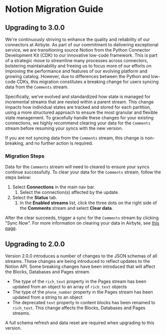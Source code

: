 # Notion Migration Guide

## Upgrading to 3.0.0

We're continuously striving to enhance the quality and reliability of our connectors at Airbyte. As part of our commitment to delivering exceptional service, we are transitioning source Notion from the Python Connector Development Kit (CDK) to our innovative low-code framework. This is part of a strategic move to streamline many processes across connectors, bolstering maintainability and freeing us to focus more of our efforts on improving the performance and features of our evolving platform and growing catalog. However, due to differences between the Python and low-code CDKs, this migration constitutes a breaking change for users syncing data from the `Comments` stream.

Specifically, we’ve evolved and standardized how state is managed for incremental streams that are nested within a parent stream. This change impacts how individual states are tracked and stored for each partition, using a more structured approach to ensure the most granular and flexible state management. To gracefully handle these changes for your existing connections, we highly recommend clearing your data for the `Comments` stream before resuming your syncs with the new version.

If you are not syncing data from the `Comments` stream, this change is non-breaking, and no further action is required.

### Migration Steps

Data for the `Comments` stream will need to cleared to ensure your syncs continue successfully. To clear your data for the `Comments` stream, follow the steps below:

1. Select **Connections** in the main nav bar.
   1. Select the connection(s) affected by the update.
2. Select the **Status** tab.
   1. In the **Enabled streams** list, click the three dots on the right side of the **Comments** stream and select **Clear data**.

After the clear succeeds, trigger a sync for the `Comments` stream by clicking "Sync Now". For more information on clearing your data in Airbyte, see [this page](/platform/operator-guides/clear).

## Upgrading to 2.0.0

Version 2.0.0 introduces a number of changes to the JSON schemas of all streams. These changes are being introduced to reflect updates to the Notion API. Some breaking changes have been introduced that will affect the Blocks, Databases and Pages stream.

- The type of the `rich_text` property in the Pages stream has been updated from an object to an array of `rich_text` objects
- The type of the `phone_number` property in the Pages stream has been updated from a string to an object
- The deprecated `text` property in content blocks has been renamed to `rich_text`. This change affects the Blocks, Databases and Pages streams.

A full schema refresh and data reset are required when upgrading to this version.
